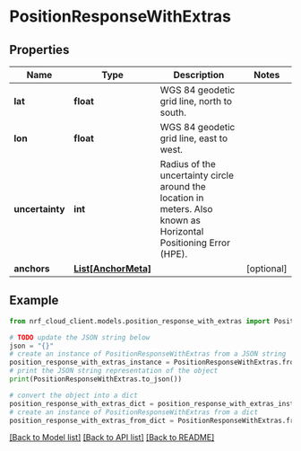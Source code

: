 # PositionResponseWithExtras


## Properties

Name | Type | Description | Notes
------------ | ------------- | ------------- | -------------
**lat** | **float** | WGS 84 geodetic grid line, north to south. | 
**lon** | **float** | WGS 84 geodetic grid line, east to west. | 
**uncertainty** | **int** | Radius of the uncertainty circle around the location in meters. Also known as Horizontal Positioning Error (HPE). | 
**anchors** | [**List[AnchorMeta]**](AnchorMeta.md) |  | [optional] 

## Example

```python
from nrf_cloud_client.models.position_response_with_extras import PositionResponseWithExtras

# TODO update the JSON string below
json = "{}"
# create an instance of PositionResponseWithExtras from a JSON string
position_response_with_extras_instance = PositionResponseWithExtras.from_json(json)
# print the JSON string representation of the object
print(PositionResponseWithExtras.to_json())

# convert the object into a dict
position_response_with_extras_dict = position_response_with_extras_instance.to_dict()
# create an instance of PositionResponseWithExtras from a dict
position_response_with_extras_from_dict = PositionResponseWithExtras.from_dict(position_response_with_extras_dict)
```
[[Back to Model list]](../README.md#documentation-for-models) [[Back to API list]](../README.md#documentation-for-api-endpoints) [[Back to README]](../README.md)


